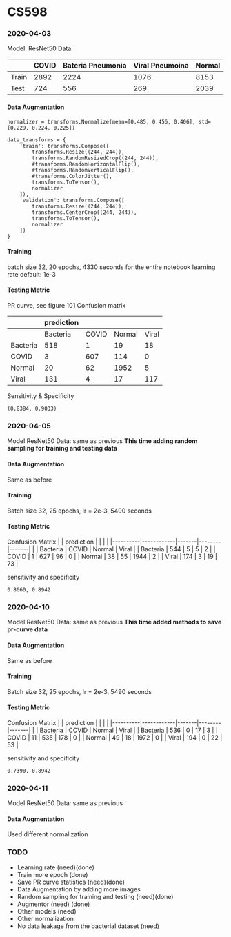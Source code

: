 # CS598
### 2020-04-03
Model: ResNet50
Data: 

|       | COVID | Bateria Pneumonia | Viral Pneumoina | Normal |
|-------|-------|-------------------|-----------------|--------|
| Train | 2892  | 2224              | 1076            | 8153   |
| Test  | 724   | 556               | 269             | 2039   |

#### Data Augmentation
```
normalizer = transforms.Normalize(mean=[0.485, 0.456, 0.406], std=[0.229, 0.224, 0.225])

data_transforms = {
    'train': transforms.Compose([
        transforms.Resize((244, 244)),
        transforms.RandomResizedCrop((244, 244)),
        #transforms.RandomHorizontalFlip(),
        #transforms.RandomVerticalFlip(),
        #transforms.ColorJitter(),
        transforms.ToTensor(),
        normalizer
    ]),
    'validation': transforms.Compose([
        transforms.Resize((244, 244)),
        transforms.CenterCrop((244, 244)),
        transforms.ToTensor(),
        normalizer
    ])
}
```
#### Training
batch size 32, 20 epochs, 4330 seconds for the entire notebook
learning rate default: 1e-3

#### Testing Metric
PR curve, see figure 101
Confusion matrix

|          | prediction |       |        |       |
|----------|------------|-------|--------|-------|
|          | Bacteria   | COVID | Normal | Viral |
| Bacteria | 518        | 1     | 19     | 18    |
| COVID    | 3          | 607   | 114    | 0     |
| Normal   | 20         | 62    | 1952   | 5     |
| Viral    | 131        | 4     | 17     | 117   |

Sensitivity & Specificity
```
(0.8384, 0.9033)
```


### 2020-04-05
Model ResNet50
Data: same as previous
**This time adding random sampling for training and testing data**
#### Data Augmentation
Same as before
#### Training
Batch size 32, 25 epochs, lr = 2e-3, 5490 seconds
#### Testing Metric
Confusion Matrix
|          | prediction |       |        |       |
|----------|------------|-------|--------|-------|
|          | Bacteria   | COVID | Normal | Viral |
| Bacteria | 544        | 5     | 5      | 2     |
| COVID    | 1          | 627   | 96     | 0     |
| Normal   | 38         | 55    | 1944   | 2     |
| Viral    | 174        | 3     | 19     | 73    |

sensitivity and specificity

```
0.8660, 0.8942
```

### 2020-04-10
Model ResNet50
Data: same as previous
**This time added methods to save pr-curve data**
#### Data Augmentation
Same as before
#### Training
Batch size 32, 25 epochs, lr = 2e-3, 5490 seconds
#### Testing Metric
Confusion Matrix
|          | prediction |       |        |       |
|----------|------------|-------|--------|-------|
|          | Bacteria   | COVID | Normal | Viral |
| Bacteria | 536        | 0     | 17     | 3     |
| COVID    | 11         | 535   | 178    | 0     |
| Normal   | 49         | 18    | 1972   | 0     |
| Viral    | 194        | 0     | 22     | 53    |

sensitivity and specificity

```
0.7390, 0.8942
```

### 2020-04-11
Model ResNet50
Data: same as previous
#### Data Augmentation
Used different normalization


### TODO
* Learning rate (need)(done)
* Train more epoch (done)
* Save PR curve statistics (need)(done)
* Data Augmentation by adding more images
* Random sampling for training and testing (need)(done)
* Augmentor (need) (done)
* Other models (need)
* Other normalization
* No data leakage from the bacterial dataset (need)
